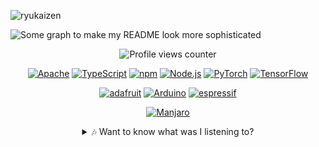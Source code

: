 ![ryukaizen](https://i.imgur.com/rPudVOL.jpeg)

![Some graph to make my README look more sophisticated](https://github-readme-activity-graph.vercel.app/graph?username=ryukaizen&custom_title=ryukaizen%27s+Contribution+Graph&title_color=ffffff&bg_color=000000&color=ffffff&line=c90202&point=ffffff&area=true&area_color=ff8086) <!-- Thanks https://github.com/Ashutosh00710/github-readme-activity-graph -->

<div align="center">
  
![Profile views counter](https://komarev.com/ghpvc/?username=ryukaizen&color=red&style=for-the-badge&abbreviated=true) <!--Thanks https://github.com/antonkomarev/github-profile-views-counter -->
        
[![Apache](https://img.shields.io/badge/Apache-D22128?style=for-the-badge&logo=Apache&logoColor=white)](https://httpd.apache.org/)
[![TypeScript](https://img.shields.io/badge/TypeScript-007ACC?style=for-the-badge&logo=typescript&logoColor=white)](https://www.typescriptlang.org/)
[![npm](https://img.shields.io/badge/npm-CB3837?style=for-the-badge&logo=npm&logoColor=white)](https://www.npmjs.com/)
[![Node.js](https://img.shields.io/badge/Node%20js-339933?style=for-the-badge&logo=nodedotjs&logoColor=white)](https://nodejs.org/)
[![PyTorch](https://img.shields.io/badge/PyTorch-EE4C2C?style=for-the-badge&logo=pytorch&logoColor=white)](https://pytorch.org/)
[![TensorFlow](https://img.shields.io/badge/TensorFlow-FF6F00?style=for-the-badge&logo=tensorflow&logoColor=white)](https://www.tensorflow.org/)

[![adafruit](https://img.shields.io/badge/adafruit-000000?style=for-the-badge&logo=adafruit&logoColor=white)](https://www.adafruit.com/)
[![Arduino](https://img.shields.io/badge/Arduino-00979D?style=for-the-badge&logo=Arduino&logoColor=white)](https://www.arduino.cc/)
[![espressif](https://img.shields.io/badge/espressif-E7352C?style=for-the-badge&logo=espressif&logoColor=white)](https://www.espressif.com/)

[![Manjaro](https://img.shields.io/badge/Manjaro-35BF5C?style=for-the-badge&logo=Manjaro&logoColor=white)](https://manjaro.org/)

<details>
<summary>🎶 Want to know what was I listening to?</summary>
        <img src="https://media.tenor.com/images/84758965fe89003cc8f1a5a59a4bed1e/tenor.gif" width = "60"/> 
        <details>
          <summary>You sure?</h4></summary>
            <details>
              <summary>You really sure?</summary>
                <details>
                  <summary>You really really sure?</summary>
                    <details>
                      <summary>You really really really sure?</summary>
                        <details>        
                         <summary>You really really really really sure?</summary>
                          <details>
                           <summary>You really really really really really- yeah sure go ahead ~></summary><br>
                            
![Recent Scrobbles](https://lastfm-recently-played.vercel.app/api?user=ryukaizen&count=3&width=350&love=true)                  
</details>
</div>
